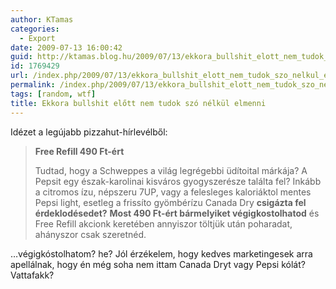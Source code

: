 ```yaml
---
author: KTamas
categories:
  - Export
date: 2009-07-13 16:00:42
guid: http://ktamas.blog.hu/2009/07/13/ekkora_bullshit_elott_nem_tudok_szo_nelkul_elmenni
id: 1769429
url: /index.php/2009/07/13/ekkora_bullshit_elott_nem_tudok_szo_nelkul_elmenni/
permalink: /index.php/2009/07/13/ekkora_bullshit_elott_nem_tudok_szo_nelkul_elmenni/
tags: [random, wtf]
title: Ekkora bullshit előtt nem tudok szó nélkül elmenni
---
```


Idézet a legújabb pizzahut-hírlevélből:

> **Free Refill 490 Ft-ért** 
> 
> Tudtad, hogy a Schweppes a világ legrégebbi üdítoital márkája? A Pepsit egy észak-karolinai kisváros gyogyszerésze találta fel? Inkább a citromos ízu, népszeru 7UP, vagy a felesleges kaloriáktol mentes Pepsi light, esetleg a frissíto gyömbérízu Canada Dry **csigázta fel érdeklodésedet?** **Most 490 Ft-ért bármelyiket végigkostolhatod** és Free Refill akcionk keretében annyiszor töltjük után poharadat, ahányszor csak szeretnéd.

&#8230;végigkóstolhatom? he? Jól érzékelem, hogy kedves marketingesek arra apellálnak, hogy én még soha nem ittam Canada Dryt vagy Pepsi kólát? Vattafakk?
